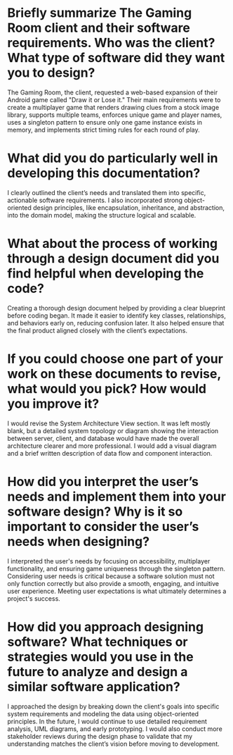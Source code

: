 # Briefly summarize The Gaming Room client and their software requirements. Who was the client? What type of software did they want you to design?

The Gaming Room, the client, requested a web-based expansion of their Android game called "Draw it or Lose it." Their main requirements were to create a multiplayer game that renders drawing clues from a stock image library, supports multiple teams, enforces unique game and player names, uses a singleton pattern to ensure only one game instance exists in memory, and implements strict timing rules for each round of play.

# What did you do particularly well in developing this documentation?

I clearly outlined the client’s needs and translated them into specific, actionable software requirements. I also incorporated strong object-oriented design principles, like encapsulation, inheritance, and abstraction, into the domain model, making the structure logical and scalable.

# What about the process of working through a design document did you find helpful when developing the code?

Creating a thorough design document helped by providing a clear blueprint before coding began. It made it easier to identify key classes, relationships, and behaviors early on, reducing confusion later. It also helped ensure that the final product aligned closely with the client’s expectations.

# If you could choose one part of your work on these documents to revise, what would you pick? How would you improve it?

I would revise the System Architecture View section. It was left mostly blank, but a detailed system topology or diagram showing the interaction between server, client, and database would have made the overall architecture clearer and more professional. I would add a visual diagram and a brief written description of data flow and component interaction.

# How did you interpret the user’s needs and implement them into your software design? Why is it so important to consider the user’s needs when designing?

I interpreted the user's needs by focusing on accessibility, multiplayer functionality, and ensuring game uniqueness through the singleton pattern. Considering user needs is critical because a software solution must not only function correctly but also provide a smooth, engaging, and intuitive user experience. Meeting user expectations is what ultimately determines a project's success.

# How did you approach designing software? What techniques or strategies would you use in the future to analyze and design a similar software application?

I approached the design by breaking down the client's goals into specific system requirements and modeling the data using object-oriented principles. In the future, I would continue to use detailed requirement analysis, UML diagrams, and early prototyping. I would also conduct more stakeholder reviews during the design phase to validate that my understanding matches the client’s vision before moving to development.

